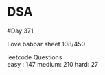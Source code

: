 # DSA

#Day 371

Love babbar sheet
    108/450
    
leetcode Questions   
easy : 147
medium: 210
hard: 27

 
